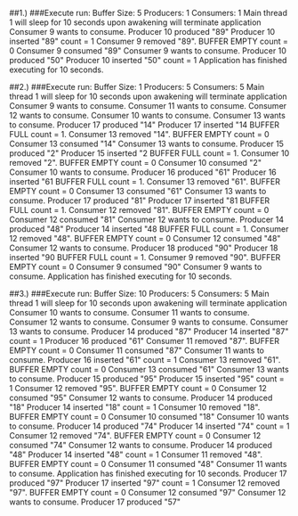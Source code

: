 ##1.)
###Execute
run:
Buffer Size: 5
Producers: 1
Consumers: 1
Main thread 1 will sleep for 10 seconds upon awakening will terminate application
Consumer 9 wants to consume.
Producer 10 produced "89"
Producer 10 inserted "89" count = 1
Consumer 9 removed "89". BUFFER EMPTY  count =  0
Consumer 9 consumed "89"
Consumer 9 wants to consume.
Producer 10 produced "50"
Producer 10 inserted "50" count = 1
Application has finished executing for 10 seconds.

##2.)
###Execute
run:
Buffer Size: 1
Producers: 5
Consumers: 5
Main thread 1 will sleep for 10 seconds upon awakening will terminate application
Consumer 9 wants to consume.
Consumer 11 wants to consume.
Consumer 12 wants to consume.
Consumer 10 wants to consume.
Consumer 13 wants to consume.
Producer 17 produced "14"
Producer 17 inserted "14 BUFFER FULL count = 1.
Consumer 13 removed "14". BUFFER EMPTY  count =  0
Consumer 13 consumed "14"
Consumer 13 wants to consume.
Producer 15 produced "2"
Producer 15 inserted "2 BUFFER FULL count = 1.
Consumer 10 removed "2". BUFFER EMPTY  count =  0
Consumer 10 consumed "2"
Consumer 10 wants to consume.
Producer 16 produced "61"
Producer 16 inserted "61 BUFFER FULL count = 1.
Consumer 13 removed "61". BUFFER EMPTY  count =  0
Consumer 13 consumed "61"
Consumer 13 wants to consume.
Producer 17 produced "81"
Producer 17 inserted "81 BUFFER FULL count = 1.
Consumer 12 removed "81". BUFFER EMPTY  count =  0
Consumer 12 consumed "81"
Consumer 12 wants to consume.
Producer 14 produced "48"
Producer 14 inserted "48 BUFFER FULL count = 1.
Consumer 12 removed "48". BUFFER EMPTY  count =  0
Consumer 12 consumed "48"
Consumer 12 wants to consume.
Producer 18 produced "90"
Producer 18 inserted "90 BUFFER FULL count = 1.
Consumer 9 removed "90". BUFFER EMPTY  count =  0
Consumer 9 consumed "90"
Consumer 9 wants to consume.
Application has finished executing for 10 seconds.

##3.)
###Execute
run:
Buffer Size: 10
Producers: 5
Consumers: 5
Main thread 1 will sleep for 10 seconds upon awakening will terminate application
Consumer 10 wants to consume.
Consumer 11 wants to consume.
Consumer 12 wants to consume.
Consumer 9 wants to consume.
Consumer 13 wants to consume.
Producer 14 produced "87"
Producer 14 inserted "87" count = 1
Producer 16 produced "61"
Consumer 11 removed "87". BUFFER EMPTY  count =  0
Consumer 11 consumed "87"
Consumer 11 wants to consume.
Producer 16 inserted "61" count = 1
Consumer 13 removed "61". BUFFER EMPTY  count =  0
Consumer 13 consumed "61"
Consumer 13 wants to consume.
Producer 15 produced "95"
Producer 15 inserted "95" count = 1
Consumer 12 removed "95". BUFFER EMPTY  count =  0
Consumer 12 consumed "95"
Consumer 12 wants to consume.
Producer 14 produced "18"
Producer 14 inserted "18" count = 1
Consumer 10 removed "18". BUFFER EMPTY  count =  0
Consumer 10 consumed "18"
Consumer 10 wants to consume.
Producer 14 produced "74"
Producer 14 inserted "74" count = 1
Consumer 12 removed "74". BUFFER EMPTY  count =  0
Consumer 12 consumed "74"
Consumer 12 wants to consume.
Producer 14 produced "48"
Producer 14 inserted "48" count = 1
Consumer 11 removed "48". BUFFER EMPTY  count =  0
Consumer 11 consumed "48"
Consumer 11 wants to consume.
Application has finished executing for 10 seconds.
Producer 17 produced "97"
Producer 17 inserted "97" count = 1
Consumer 12 removed "97". BUFFER EMPTY  count =  0
Consumer 12 consumed "97"
Consumer 12 wants to consume.
Producer 17 produced "57"